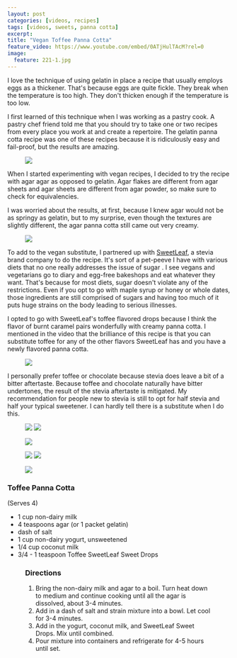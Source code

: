 ```yaml
---
layout: post
categories: [videos, recipes]
tags: [videos, sweets, panna cotta]
excerpt: 
title: "Vegan Toffee Panna Cotta"
feature_video: https://www.youtube.com/embed/0ATjHulTAcM?rel=0
image:
  feature: 221-1.jpg
---
```


I love the technique of using gelatin in place a recipe that usually employs eggs as a thickener.  That's because eggs are quite fickle.  They break when the temperature is too high.  They don't thicken enough if the temperature is too low.  

I first learned of this technique when I was working as a pastry cook.  A pastry chef friend told me that you should try to take one or two recipes from every place you work at and create a repertoire.  The gelatin panna cotta recipe was one of these recipes because it is ridiculously easy and fail-proof, but the results are amazing.

<figure>
    <img src="/images/221-4.jpg">
</figure> 

When I started experimenting with vegan recipes, I decided to try the recipe with agar agar as opposed to gelatin.  Agar flakes are different from agar sheets and agar sheets are different from agar powder, so make sure to check for equivalencies.  

I was worried about the results, at first, because I knew agar would not be as springy as gelatin, but to my surprise, even though the textures are slightly different, the agar panna cotta still came out very creamy.

<figure>
    <img src="/images/221-10.jpg">
</figure> 

To add to the vegan substitute, I partnered up with [SweetLeaf](http://sweetleaf.com/), a stevia brand company to do the recipe.  It's sort of a pet-peeve I have with various diets that no one really addresses the issue of sugar .  I see vegans and vegetarians go to diary and egg-free bakeshops and eat whatever they want.  That's because for most diets, sugar doesn't violate any of the restrictions.  Even if you opt to go with maple syrup or honey or whole dates, those ingredients are still comprised of sugars and having too much of it puts huge strains on the body leading to serious illnesses.

I opted to go with SweetLeaf's toffee flavored drops because I think the flavor of burnt caramel pairs wonderfully with creamy panna cotta.  I mentioned in the video that the brilliance of this recipe is that you can substitute toffee for any of the other flavors SweetLeaf has and you have a newly flavored panna cotta. 

<figure>
    <img src="/images/221-8.jpg">
</figure> 

I personally prefer toffee or chocolate because stevia does leave a bit of a bitter aftertaste.  Because toffee and chocolate naturally have bitter undertones, the result of the stevia aftertaste is mitigated.  My recommendation for people new to stevia is still to opt for half stevia and half your typical sweetener.  I can hardly tell there is a substitute when I do this. 





<figure class="half">
<img src="/images/221-5.jpg">
<img src="/images/221-7.jpg">
</figure>

<figure>
    <img src="/images/221-9.jpg">
</figure>

<figure class="half">
<img src="/images/221-12.jpg">
<img src="/images/221-14.jpg">
</figure>

<figure>
    <img src="/images/221-19.jpg">
</figure>


### Toffee Panna Cotta

(Serves 4)


- 1 cup non-dairy milk
- 4 teaspoons agar (or 1 packet gelatin)
- dash of salt
- 1 cup non-dairy yogurt, unsweetened
- 1/4 cup coconut milk
- 3/4 - 1 teaspoon Toffee SweetLeaf Sweet Drops
</figure>

<figure class="directions" markdown="1">

### Directions

1. Bring the non-dairy milk and agar to a boil.  Turn heat down to medium and continue cooking until all the agar is dissolved, about 3-4 minutes.
2. Add in a dash of salt and strain mixture into a bowl.  Let cool for 3-4 minutes.
3. Add in the yogurt, coconut milk, and SweetLeaf Sweet Drops.  Mix until combined.
4. Pour mixture into containers and refrigerate for 4-5 hours until set.

</figure>
